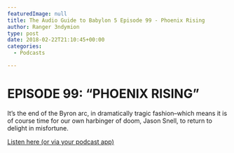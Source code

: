 ```yaml
---
featuredImage: null
title: The Audio Guide to Babylon 5 Episode 99 - Phoenix Rising
author: Ranger 3ndymion
type: post
date: 2018-02-22T21:10:45+00:00
categories:
  - Podcasts

---
```

# EPISODE 99: “PHOENIX RISING”

It’s the end of the Byron arc, in dramatically tragic fashion–which means it is of course time for our own harbinger of doom, Jason Snell, to return to delight in misfortune.

[Listen here (or via your podcast app)](http://b5audioguide.com/?p=1106 "EPISODE 99: “PHOENIX RISING”")
